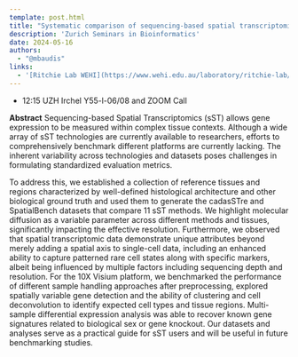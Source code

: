 ```yaml
---
template: post.html
title: "Systematic comparison of sequencing-based spatial transcriptomic methods with cadasSTre and SpatialBench<br/>Prof Matthew Ritchie, Epigenetics and Development Division (WEHI)"
description: 'Zurich Seminars in Bioinformatics'
date: 2024-05-16
authors:
  - "@mbaudis"
links:
  - '[Ritchie Lab WEHI](https://www.wehi.edu.au/laboratory/ritchie-lab/)'
---
```


* 12:15 UZH Irchel Y55-l-06/08 and ZOOM Call

**Abstract** Sequencing-based Spatial Transcriptomics (sST) allows gene expression to be measured within complex tissue contexts. Although a wide array of sST technologies are currently available to researchers, efforts to comprehensively benchmark different platforms are currently lacking. The inherent variability across technologies and datasets poses challenges in formulating standardized evaluation metrics.

To address this, we established a collection of reference tissues and regions characterized by well-defined histological architecture and other biological ground truth and used them to generate the cadasSTre and SpatialBench datasets that compare 11 sST methods. We highlight molecular diffusion as a variable parameter across different methods and tissues, significantly impacting the effective resolution. Furthermore, we observed that spatial transcriptomic data demonstrate unique attributes beyond merely adding a spatial axis to single-cell data, including an enhanced ability to capture patterned rare cell states along with specific markers, albeit being influenced by multiple factors including sequencing depth and resolution. For the 10X Visium platform, we benchmarked the performance of different sample handling approaches after preprocessing, explored spatially variable gene detection and the ability of clustering and cell deconvolution to identify expected cell types and tissue regions. Multi-sample differential expression analysis was able to recover known gene signatures related to biological sex or gene knockout. Our datasets and analyses serve as a practical guide for sST users and will be useful in future benchmarking studies.